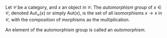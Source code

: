 Let $\mathcal{C}$ be a category, and $x$ an object in $\mathcal{C}$. The *automorphism group* of $x \in \mathcal{C}$, denoted $\mathrm{Aut}_{\mathcal{C}}(x)$ or simply $\mathrm{Aut}(x)$, is the set of all isomorphisms $x \to x$ in $\mathcal{C}$, with the composition of morphisms as the multiplication.

An element of the automorphism group is called an *automorphism*.
